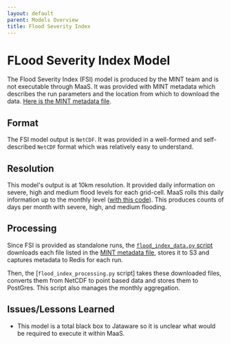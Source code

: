 ```yaml
---
layout: default
parent: Models Overview
title: Flood Severity Index
---
```


# FLood Severity Index Model

The Flood Severity Index (FSI) model is produced by the MINT team and is not executable through MaaS. It was provided with MINT metadata which describes the run parameters and the location from which to download the data. [Here is the MINT metadata file](https://github.com/WorldModelers/ModelService/blob/master/Flood-Index-Integration/Flood-Files.csv).

## Format

The FSI model output is `NetCDF`. It was provided in a well-formed and self-described `NetCDF` format which was relatively easy to understand.

## Resolution

This model's output is at 10km resolution. It provided daily information on severe, high and medium flood levels for each grid-cell. MaaS rolls this daily information up to the monthly level ([with this code](https://github.com/WorldModelers/ModelService/blob/master/Flood-Index-Integration/flood_index_processing.py#L109-L117)). This produces counts of days per month with severe, high, and medium flooding.

## Processing

Since FSI is provided as standalone runs, the [`flood_index_data.py` script](https://github.com/WorldModelers/ModelService/blob/master/Flood-Index-Integration/flood_index_data.py) downloads each file listed in the [MINT metadata file](https://github.com/WorldModelers/ModelService/blob/master/Flood-Index-Integration/Flood-Files.csv), stores it to S3 and captures metadata to Redis for each run. 

Then, the [`flood_index_processing.py` script] takes these downloaded files, converts them from NetCDF to point based data and stores them to PostGres. This script also manages the monthly aggregation.

## Issues/Lessons Learned

- This model is a total black box to Jataware so it is unclear what would be required to execute it within MaaS.

